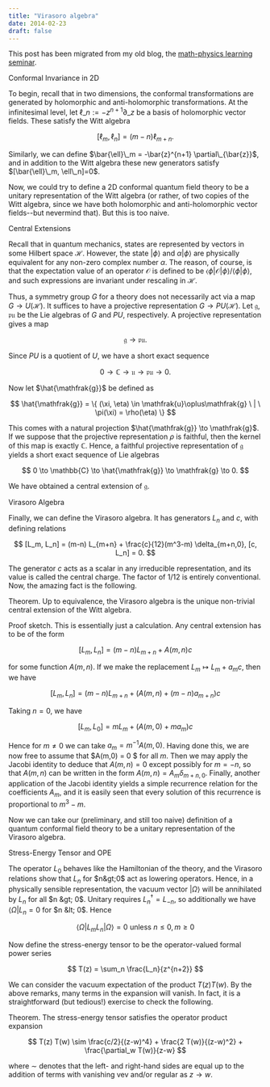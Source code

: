 ```yaml
---
title: "Virasoro algebra"
date: 2014-02-23
draft: false
---
```


This post has been migrated from my old blog, the [math-physics learning seminar](https://mathphysseminar.blogspot.com/).


 Conformal Invariance in 2D

To begin, recall that in two dimensions, the conformal transformations are generated by holomorphic and anti-holomorphic transformations. At the infinitesimal level, let $\ell\_n := -z^{n+1} \partial\_z$ be a basis of holomorphic vector fields. These satisfy the Witt algebra

$$ [\ell_m, \ell_n] = (m-n)\ell_{m+n}. $$

Similarly, we can define $\bar{\ell}\_m = -\bar{z}^{n+1} \partial\_{\bar{z}}$, and in addition to the Witt algebra these new generators satisfy $[\bar{\ell}\_m, \ell\_n]=0$.


Now, we could try to define a 2D conformal quantum field theory to be a unitary representation of the Witt algebra (or rather, of two copies of the Witt algebra, since we have both holomorphic and anti-holomorphic vector fields--but nevermind that). But this is too naive.



Central Extensions

Recall that in quantum mechanics, states are represented by vectors in some Hilbert space $\mathcal{H}$. However, the state $|\phi\rangle$ and $\alpha|\phi\rangle$ are physically equivalent for any non-zero complex number $\alpha$. The reason, of course, is that the expectation value of an operator $\mathcal{O}$ is defined to be $\langle \phi|\mathcal{O}|\phi\rangle / \langle \phi|\phi\rangle$, and such expressions are invariant under rescaling in $\mathcal{H}$.


Thus,  a symmetry group $G$ for a theory does not necessarily act via a map $G \to U(\mathcal{H})$. It suffices to have a projective representation $G \to PU(\mathcal{H})$. Let $\mathfrak{g}, \mathfrak{pu}$ be the Lie algebras of $G$ and $PU$, respectively. A projective representation gives a map

$$ \mathfrak{g} \to \mathfrak{pu}. $$

Since $PU$ is a quotient of $U$, we have a short exact sequence

$$ 0 \to \mathbb{C} \to \mathfrak{u} \to \mathfrak{pu} \to 0. $$

Now let $\hat{\mathfrak{g}}$ be defined as

$$ \hat{\mathfrak{g}} = \{ (\xi, \eta) \in \mathfrak{u}\oplus\mathfrak{g} \ | \ \pi(\xi) = \rho(\eta) \} $$

This comes with a natural projection $\hat{\mathfrak{g}} \to \mathfrak{g}$. If we suppose that the projective representation $\rho$ is faithful, then the kernel of this map is exactly $\mathbb{C}$. Hence, a faithful projective representation of $\mathfrak{g}$ yields a short exact sequence of Lie algebras

$$ 0 \to \mathbb{C} \to \hat{\mathfrak{g}} \to \mathfrak{g} \to 0. $$

We have obtained a central extension of $\mathfrak{g}$.



Virasoro Algebra

Finally, we can define the Virasoro algebra. It has generators $L_n$ and $c$, with defining relations

$$ [L_m, L_n] = (m-n) L_{m+n} + \frac{c}{12}(m^3-m) \delta_{m+n,0}, [c, L_n] = 0. $$

The generator $c$ acts as a scalar in any irreducible representation, and its value is called the central charge. The factor of $1/12$ is entirely conventional. Now, the amazing fact is the following.


Theorem. Up to equivalence, the Virasoro algebra is the unique non-trivial central extension of the Witt algebra.


Proof sketch. This is essentially just a calculation. Any central extension has to be of the form

$$ [L_m, L_n] = (m-n) L_{m+n} + A(m,n) c $$

for some function $A(m,n)$. If we make the replacement $L_m \mapsto L_m + a_m c$, then we have

$$ [L_m, L_n] = (m-n) L_{m+n} + \left( A(m,n) + (m-n) a_{m+n} \right) c $$

Taking $n = 0$, we have

$$ [L_m, L_0] = m L_{m} + \left( A(m,0) + m a_{m} \right) c $$

Hence for $m\neq0$ we can take $a_m = m^{-1} A(m,0)$. Having done this, we are now free to assume that $A(m,0) = 0 $ for all $m$. Then we may apply the Jacobi identity to deduce that $A(m,n)=0$ except possibly for $m=-n$, so that $A(m,n)$ can be written in the form $A(m,n) = A_m \delta_{m+n, 0}$. Finally, another application of the Jacobi identity yields a simple recurrence relation for the coefficients $A_m$, and it is easily seen that every solution of this recurrence is proportional to $m^3-m$.


Now we can take our (preliminary, and still too naive) definition of a quantum conformal field theory to be a unitary representation of the Virasoro algebra.



Stress-Energy Tensor and OPE

The operator $L_0$ behaves like the Hamiltonian of the theory, and the Virasoro relations show that $L_n$ for $n&gt;0$ act as lowering operators. Hence, in a physically sensible representation, the vacuum vector $|\Omega\rangle$ will be annihilated by $L_n$ for all $n &gt; 0$. Unitary requires $L_n^\dagger = L_{-n}$, so additionally we have $\langle \Omega|L_n = 0$ for $n &lt; 0$. Hence

$$ \langle \Omega | L_m L_n | \Omega \rangle = 0 \ \textrm{unless}\ n \leq 0, m \geq 0 $$


Now define the stress-energy tensor to be the operator-valued formal power series

$$ T(z) = \sum_n \frac{L_n}{z^{n+2}} $$

We can consider the vacuum expectation of the product $T(z) T(w)$. By the above remarks, many terms in the expansion will vanish. In fact, it is a straightforward (but tedious!) exercise to check the following.


Theorem. The stress-energy tensor satisfies the operator product expansion

$$ T(z) T(w) \sim \frac{c/2}{(z-w)^4} + \frac{2 T(w)}{(z-w)^2} + \frac{\partial_w T(w)}{z-w} $$

where $\sim$ denotes that the left- and right-hand sides are equal up to the addition of terms with vanishing vev and/or regular as $z \to w$.
